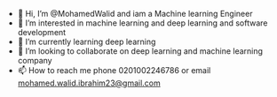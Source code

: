 - 👋 Hi, I’m @MohamedWalid and iam a Machine learning Engineer
- 👀 I’m interested in machine learning and deep learning and software development
- 🌱 I’m currently learning deep learning
- 💞️ I’m looking to collaborate on deep learning and machine learning company
- 📫 How to reach me phone 0201002246786 or email mohamed.walid.ibrahim23@gmail.com

<!---
MohamedWalid22/MohamedWalid22 is a ✨ special ✨ repository because its `README.md` (this file) appears on your GitHub profile.
You can click the Preview link to take a look at your changes.
--->
